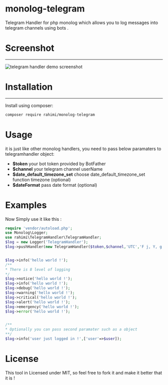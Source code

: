 

monolog-telegram
=============

Telegram Handler for php monolog which allows you to log messages into telegram channels using bots .




# Screenshot
-------------
![telegram handler demo screenshot](https://i.imgsafe.org/e4/e46f38474b.png)





# Installation
-----------
Install using composer:

```bash
composer require rahimi/monolog-telegram  
```



# Usage
it is just like other monolog handlers, you need to pass below paramaters to telegramhandler object:
- **$token** your bot token provided by BotFather
- **$channel** your telegram channel userName
- **$date_default_timezone_set** choose date_default_timezone_set function timezone (optional)
- **$dateFormat** pass date format (optional)


# Examples
Now Simply use it like this :

```php
require 'vendor/autoload.php';
use Monolog\Logger;
use rahimi\TelegramHandler\TelegramHandler;
$log = new Logger('TelegramHandler');
$log->pushHandler(new TelegramHandler($token,$channel,'UTC','F j, Y, g:i a'));


$log->info('hello world !');
/**
* There is 8 level of logging
*/
$log->notice('hello world !');
$log->info('hello world !');
$log->debug('hello world !');
$log->warning('hello world !');
$log->critical('hello world !');
$log->alert('hello world !');
$log->emergency('hello world !');
$log->error('hello world !');


/**
* Optionally you can pass second paramater such as a object
**/
$log->info('user just logged in !',['user'=>$user]);

```

# License
This tool in Licensed under MIT, so feel free to fork it and make it better that it is !
